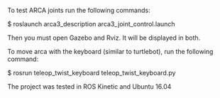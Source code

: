 To test ARCA joints run the following commands:

$ roslaunch arca3_description arca3_joint_control.launch

Then you must open Gazebo and Rviz. It will be displayed in both.

To move arca with the keyboard (similar to turtlebot), run the following command:

$ rosrun teleop_twist_keyboard teleop_twist_keyboard.py

The project was tested in ROS Kinetic and Ubuntu 16.04
